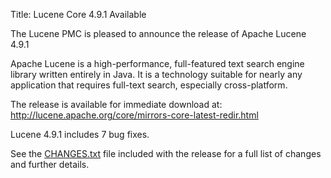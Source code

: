 Title: Lucene Core 4.9.1 Available

The Lucene PMC is pleased to announce the release of Apache Lucene 4.9.1

Apache Lucene is a high-performance, full-featured text search engine
library written entirely in Java. It is a technology suitable for nearly
any application that requires full-text search, especially cross-platform.

The release is available for immediate download at:
 <http://lucene.apache.org/core/mirrors-core-latest-redir.html>

Lucene 4.9.1 includes 7 bug fixes.

See the [CHANGES.txt](/core/4_9_1/changes/Changes.html) file included with the
release for a full list of changes and further details.

